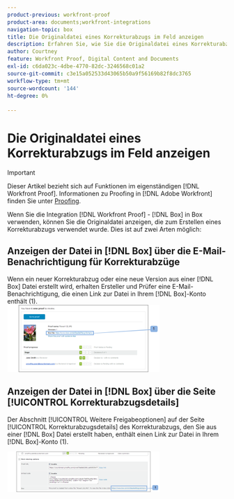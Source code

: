 ```yaml
---
product-previous: workfront-proof
product-area: documents;workfront-integrations
navigation-topic: box
title: Die Originaldatei eines Korrekturabzugs im Feld anzeigen
description: Erfahren Sie, wie Sie die Originaldatei eines Korrekturabzugs in Box anzeigen.
author: Courtney
feature: Workfront Proof, Digital Content and Documents
exl-id: c6da023c-4dbe-4770-82dc-3246568c01a2
source-git-commit: c3e15a052533d43065b50a9f56169b82f8dc3765
workflow-type: tm+mt
source-wordcount: '144'
ht-degree: 0%

---
```


# Die Originaldatei eines Korrekturabzugs im Feld anzeigen

>[!IMPORTANT]
>
>Dieser Artikel bezieht sich auf Funktionen im eigenständigen [!DNL Workfront Proof]. Informationen zu Proofing in [!DNL Adobe Workfront] finden Sie unter [Proofing](../../../review-and-approve-work/proofing/proofing.md).

Wenn Sie die Integration [!DNL Workfront Proof] - [!DNL Box] in Box verwenden, können Sie die Originaldatei anzeigen, die zum Erstellen eines Korrekturabzugs verwendet wurde. Dies ist auf zwei Arten möglich:

## Anzeigen der Datei in [!DNL Box] über die E-Mail-Benachrichtigung für Korrekturabzüge

Wenn ein neuer Korrekturabzug oder eine neue Version aus einer [!DNL Box] Datei erstellt wird, erhalten Ersteller und Prüfer eine E-Mail-Benachrichtigung, die einen Link zur Datei in Ihrem [!DNL Box]-Konto enthält (1).\
![box_-_email_notification.png](assets/box---email-notification-350x154.png)

## Anzeigen der Datei in [!DNL Box] über die Seite [!UICONTROL Korrekturabzugsdetails]

Der Abschnitt [!UICONTROL Weitere Freigabeoptionen] auf der Seite [!UICONTROL Korrekturabzugsdetails] des Korrekturabzugs, den Sie aus einer [!DNL Box] Datei erstellt haben, enthält einen Link zur Datei in Ihrem [!DNL Box]-Konto (1).

![Box_-_Proof_Details_page.png](assets/box---proof-details-page-350x93.png)
